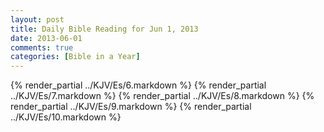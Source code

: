```yaml
---
layout: post
title: Daily Bible Reading for Jun 1, 2013
date: 2013-06-01
comments: true
categories: [Bible in a Year]
---
```

{% render_partial ../KJV/Es/6.markdown %}
{% render_partial ../KJV/Es/7.markdown %}
{% render_partial ../KJV/Es/8.markdown %}
{% render_partial ../KJV/Es/9.markdown %}
{% render_partial ../KJV/Es/10.markdown %}
